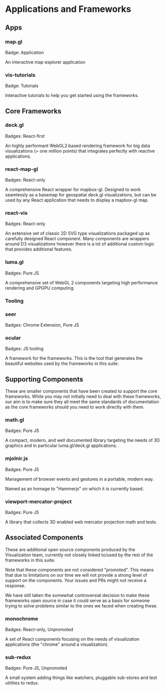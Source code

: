 # Applications and Frameworks

## Apps

### map.gl

Badge: Application

An interactive map explorer application


### vis-tutorials

Badge: Tutorials

Interactive tutorials to help you get started using the frameworks.


## Core Frameworks


### deck.gl

Badges: React-first

An highly performant WebGL2 based rendering framework for big data visualizations (> one million points) that integrates perfectly with reactive applications.


### react-map-gl

Badges: React-only

A comprehensive React wrapper for mapbox-gl. Designed to work seamlessly as a basemap for geospatial deck.gl visualizations, but can be used by any React application that needs to display a mapbox-gl map.


### react-vis

Badges: React-only

An extensive set of classic 2D SVG type visualizations packaged up as carefully designed React component. Many components are wrappers around D3 visualizations however there is a lot of additional custom logic that provides additional features.


### luma.gl

Badges: Pure JS

A comprehensive set of WebGL 2 components targeting high performance rendering and GPGPU computing.


### Tooling

### seer

Badges: Chrome Extension, Pure JS


### ocular

Badges: JS tooling

A framework for the frameworks. This is the tool that generates the beautiful websites used by the frameworks in this suite.



## Supporting Components

These are smaller components that have been created to support the core frameworks. While you may not initially need to deal with these frameworks, our aim is to make sure they all meet the same standards of documentation as the core frameworks should you need to work directly with them.

### math.gl

Badges: Pure JS

A compact, modern, and well documented library targeting the needs of 3D graphics and in particular luma.gl/deck.gl applications.


### mjolnir.js

Badges: Pure JS

Management of browser events and gestures in a portable, modern way.

Named as an homage to "Hammerjs" on which it is currently based.


### viewport-mercator-project

Badges: Pure JS

A library that collects 3D enabled web mercator projection math and tests.


## Associated Components

These are additional open source components produced by the Visualization team, currently not closely linked to/used by the rest of the frameworks in this suite.

Note that these components are not considered "promoted". This means that due to limitations on our time we will not provide a strong level of support on the components. Your issues and PRs might not receive a response.

We have still taken the somewhat controversial decision to make these frameworks open source in case it could serve as a basis for someone trying to solve problems similar to the ones we faced when creating these.


### monochrome

Badges: React-only, Unpromoted

A set of React components focusing on the needs of visualization applications (the "chrome" around a visualization).

### sub-redux

Badges: Pure JS, Unpromoted

A small system adding things like watchers, pluggable sub-stores and test utilities to redux.
